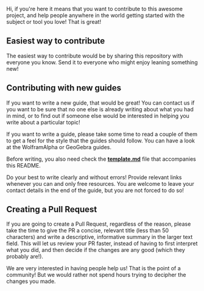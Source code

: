 Hi, if you're here it means that you want to contribute to this awesome project, and help people anywhere in the world 
getting started with the subject or tool you love! That is great!

## Easiest way to contribute
The easiest way to contribute would be by sharing this repository with everyone you know. Send it to everyone who might enjoy leaning something new!
 
## Contributing with new guides
If you want to write a new guide, that would be great! You can contact us if you want to be sure that no one else is already writing about what you had in mind, or to find out if someone else would be interested in helping you write about a particular topic!

If you want to write a guide, please take some time to read a couple of them to get a feel for the style that the guides should follow. You can have a look at the WolframAlpha or GeoGebra guides.

Before writing, you also need check the [**template.md**](template.md) file that accompanies this README.

Do your best to write clearly and without errors! Provide relevant links whenever you can and only free resources. You are welcome to leave your contact details in the end of the guide, but you are not forced to do so!

## Creating a Pull Request
If you are going to create a Pull Request, regardless of the reason, please take the time to give the PR a concise, relevant title (less than 50 characters) and write a descriptive, informative summary in the larger text field. This will let us review your PR faster, instead of having to first interpret what you did, and then decide if the changes are any good (which they probably are!).

We are very interested in having people help us! That is the point of a community! But we would rather not spend hours trying to decipher the changes you made.
